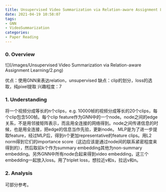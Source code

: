 ```yaml
---
title: Unsupervised Video Summarization via Relation-aware Assignment Learning
date: 2021-04-19 10:58:07
tags:
- GNN
- VideoSummarization
categories:
- Paper Reading
---
```


### 0. Overview

![](/images/Unsupervised Video Summarization via Relation-aware Assignment Learning/2.png)

优点：使用GNN来表达relation，unsupervised
缺点：clip的划分，loss的选取，纯pixel提取
兴趣程度：7

### 1. Understanding

将一个视频分成等长的n个clips，e.g. 10000帧的视频分成等长的20个clips，每个clip包含500帧。每个clip feature作为GNN中的一个node。node之间的edge关系，不是用邻接矩阵表示，而且用全连接的网络得到。node之间传递信息的时候，也是用全连接，把edge的信息当作先验，更新node。
MLP是为了进一步提取feature，经过MLP后，得到n个更加representative的feature clips。用L2 norm得到它们的importance score（这边应该是通过node间的联系紧密程度来得到的），然后取前k个作为summary embedding其他为non-summary embedding。另外GNN中所有node合起来得到video embedding，这三个embedding一起放入loss。用了triplet loss，想拉近v和s，拉远v和n。
	
### 2. Analysis

可部分参考。